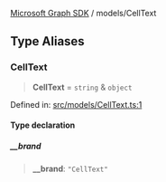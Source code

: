 [Microsoft Graph SDK](../modules.md) / models/CellText

## Type Aliases

### CellText

> **CellText** = `string` & `object`

Defined in: [src/models/CellText.ts:1](https://github.com/Future-Secure-AI/microsoft-graph/blob/6f587d043e8277194e9b2feca914ab2cba9d258d/src/models/CellText.ts#L1)

#### Type declaration

##### \_\_brand

> **\_\_brand**: `"CellText"`
